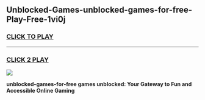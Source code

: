 
## Unblocked-Games-unblocked-games-for-free-Play-Free-1vi0j
<h3>
<a href="https://premium76.site?title=unblocked-games-for-free&ref=22A">CLICK TO PLAY</a></h3>
<hr>

<h3>
<a href="https://premium76.site?title=unblocked-games-for-free&ref=22A">CLICK 2 PLAY</a>
  
</h3>

<a href="https://premium76.site?title=unblocked-games-for-free&ref=22A"><img src="https://clearcache.store/games.png"></a>


**unblocked-games-for-free games unblocked: Your Gateway to Fun and Accessible Online Gaming**

